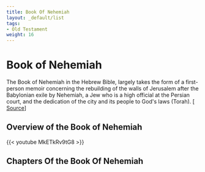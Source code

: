 ```yaml
---
title: Book Of Nehemiah
layout: _default/list
tags:
- Old Testament
weight: 16
---
```

# Book of Nehemiah

The Book of Nehemiah in the Hebrew Bible, largely takes the form of a first-person memoir concerning the rebuilding of the walls of Jerusalem after the Babylonian exile by Nehemiah, a Jew who is a high official at the Persian court, and the dedication of the city and its people to God's laws (Torah). [ [Source](https://en.wikipedia.org/wiki/Book_of_Nehemiah)]

## Overview of the Book of Nehemiah
{{< youtube MkETkRv9tG8 >}}

## Chapters Of the Book Of Nehemiah